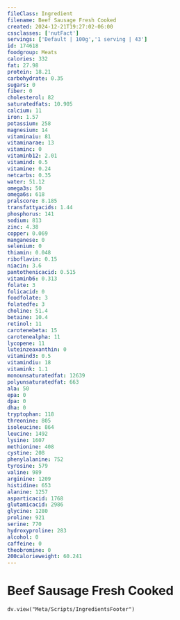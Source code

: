 ```yaml
---
fileClass: Ingredient
filename: Beef Sausage Fresh Cooked
created: 2024-12-21T19:27:02-06:00
cssclasses: ['nutFact']
servings: ['Default | 100g','1 serving | 43']
id: 174618
foodgroup: Meats
calories: 332
fat: 27.98
protein: 18.21
carbohydrate: 0.35
sugars: 0
fiber: 0
cholesterol: 82
saturatedfats: 10.905
calcium: 11
iron: 1.57
potassium: 258
magnesium: 14
vitaminaiu: 81
vitaminarae: 13
vitaminc: 0
vitaminb12: 2.01
vitamind: 0.5
vitamine: 0.24
netcarbs: 0.35
water: 51.12
omega3s: 50
omega6s: 618
pralscore: 8.185
transfattyacids: 1.44
phosphorus: 141
sodium: 813
zinc: 4.38
copper: 0.069
manganese: 0
selenium: 0
thiamin: 0.048
riboflavin: 0.15
niacin: 3.6
pantothenicacid: 0.515
vitaminb6: 0.313
folate: 3
folicacid: 0
foodfolate: 3
folatedfe: 3
choline: 51.4
betaine: 10.4
retinol: 11
carotenebeta: 15
carotenealpha: 11
lycopene: 11
luteinzeaxanthin: 0
vitamind3: 0.5
vitamindiu: 18
vitamink: 1.1
monounsaturatedfat: 12639
polyunsaturatedfat: 663
ala: 50
epa: 0
dpa: 0
dha: 0
tryptophan: 118
threonine: 805
isoleucine: 864
leucine: 1492
lysine: 1607
methionine: 408
cystine: 208
phenylalanine: 752
tyrosine: 579
valine: 989
arginine: 1209
histidine: 653
alanine: 1257
asparticacid: 1768
glutamicacid: 2986
glycine: 1280
proline: 921
serine: 770
hydroxyproline: 283
alcohol: 0
caffeine: 0
theobromine: 0
200calorieweight: 60.241
---
```


# Beef Sausage Fresh Cooked

```dataviewjs
dv.view("Meta/Scripts/IngredientsFooter")
```